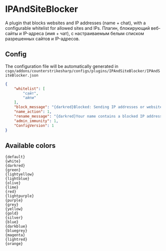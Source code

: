 # IPAndSiteBlocker
A plugin that blocks websites and IP addresses (name + chat), with a configurable whitelist for allowed sites and IPs.
Плагин, блокирующий веб-сайты и IP-адреса (имя + чат), с настраиваемым белым списком разрешенных сайтов и IP-адресов.

## Config
The configuration file will be automatically generated in `csgo/addons/counterstrikesharp/configs/plugins/IPAndSiteBlocker/IPAndSiteBlocker.json`
```json
{
    "whitelist": [
        "сайт",
        "айпи"
    ],
    "block_message": "{darkred}Blocked: Sending IP addresses or websites is not allowed.",
    "name_action": 1,
    "rename_message": "{darkred}Your name contains a blocked IP address or website. It will be renamed.",
    "admin_immunity": 1,
    "ConfigVersion": 1
}
```

## Available colors
```
{default}
{white}
{darkred}
{green}
{lightyellow}
{lightblue}
{olive}
{lime}
{red}
{lightpurple}
{purple}
{grey}
{yellow}
{gold}
{silver}
{blue}
{darkblue}
{bluegrey}
{magenta}
{lightred}
{orange}
```
